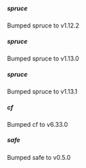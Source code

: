 
##### spruce
Bumped spruce to v1.12.2

##### spruce
Bumped spruce to v1.13.0

##### spruce
Bumped spruce to v1.13.1

##### cf
Bumped cf to v6.33.0

##### safe
Bumped safe to v0.5.0
